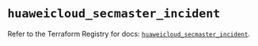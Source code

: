 # `huaweicloud_secmaster_incident`

Refer to the Terraform Registry for docs: [`huaweicloud_secmaster_incident`](https://registry.terraform.io/providers/huaweicloud/huaweicloud/1.71.1/docs/resources/secmaster_incident).
